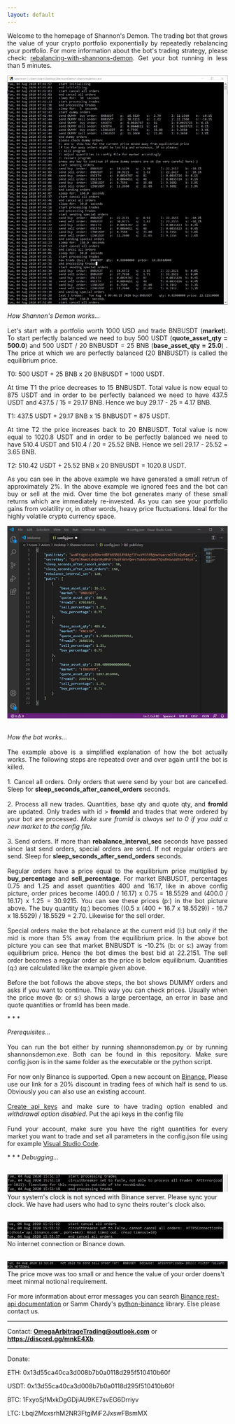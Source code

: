 ```yaml
---
layout: default
---
```

<p align="justify">
Welcome to the homepage of Shannon's Demon. The trading bot that grows the value of your crypto portfolio exponentially by repeatedly rebalancing your portfolio. For more information about the bot's trading strategy, please check: <a href="https://thepfengineer.com/2016/04/25/rebalancing-with-shannons-demon/">rebalancing-with-shannons-demon</a>. Get your bot running in less than 5 minutes.</p>

![shannonsdemon.exe](bot.jpg)

<p align="justify">
<i>How Shannon's Demon works...</i><br><br>Let's start with a portfolio worth 1000 USD and trade BNBUSDT (<b>market</b>). To start perfectly balanced we need to buy 500 USDT (<b>quote_asset_qty = 500.0</b>) and 500 USDT / 20 BNBUSDT = 25 BNB (<b>base_asset_qty = 25.0</b>) . The price at which we are perfectly balanced (20 BNBUSDT) is called the equilibrium price.
</p>
T0: 500 USDT + 25 BNB x 20 BNBUSDT = 1000 USDT.
<p align="justify">
At time T1 the price decreases to 15 BNBUSDT. Total value is now equal to 875 USDT and in order to be perfectly balanced we need to have 437.5 USDT and 437.5 / 15 = 29.17 BNB. Hence we buy 29.17 - 25 = 4.17 BNB.
</p>
T1: 437.5 USDT + 29.17 BNB x 15 BNBUSDT = 875 USDT.
<p align="justify">
At time T2 the price increases back to 20 BNBUSDT. Total value is now equal to 1020.8 USDT and in order to be perfectly balanced we need to have 510.4 USDT and 510.4 / 20 = 25.52 BNB. Hence we sell 29.17 - 25.52 = 3.65 BNB.
</p>
T2: 510.42 USDT + 25.52 BNB x 20 BNBUSDT = 1020.8 USDT.
<p align="justify">
As you can see in the above example we have generated a small retrun of approximately 2%. In the above example we ignored fees and the bot can buy or sell at the mid. Over time the bot generates many of these small returns which are immediately re-invested. As you can see your portfolio gains from volatility or, in other words, heavy price fluctuations. Ideal for the highly volatile crypto currency space.
</p>

![config.json](configjson.jpg)

<p align="justify">
<br>
<i>How the bot works...</i><br><br>
The example above is a simplified explanation of how the bot actually works. The following steps are repeated over and over again until the bot is killed.
<br><br>   
1. Cancel all orders. Only orders that were send by your bot are cancelled. Sleep for <b>sleep_seconds_after_cancel_orders</b> seconds.<br><br> 
2. Process all new trades. Quantities, base qty and quote qty, and <b>fromId</b> are updated. Only trades with id > <b>fromId</b> and trades that were ordered by your bot are processed. <i>Make sure fromId is always set to 0 if you add a new market to the config file.</i><br><br> 
3. Send orders. If more than <b>rebalance_interval_sec</b> seconds have passed since last send orders, special orders are send. If not regular orders are send. Sleep for <b>sleep_seconds_after_send_orders</b> seconds.<br><br>
Regular orders have a price equal to the equilibrium price multiplied by <b>buy_percentage</b> and <b>sell_percentage</b>. For market BNBUSDT, percentages 0.75 and 1.25 and asset quantities 400 and 16.17, like in above config picture, order prices become (400.0 / 16.17) x 0.75 = 18.5529 and (400.0 / 16.17) x 1.25 = 30.9215. You can see these prices (p:) in the bot picture above. The buy quantity (q:) becomes ((0.5 x (400 + 16.7 x 18.5529)) - 16.7 x 18.5529) / 18.5529 = 2.70. Likewise for the sell order.
<br><br>
Special orders make the bot rebalance at the current mid (l:) but only if the mid is more than 5% away from the equilibrium price. In the above bot picture you can see that market BNBUSDT is -10.2% (b: or s:) away from equilibrium price. Hence the bot dimes the best bid at 22.2151. The sell order becomes a regular order as the price is below equilibrium. Quantities (q:) are calculated like the example given above.
<br><br>
Before the bot follows the above steps, the bot shows DUMMY orders and asks if you want to continue. This way you can check prices. Usually when the price move (b: or s:) shows a large percentage, an error in base and quote quantities or fromId has been made.</p>
* * *
<p align="justify">
<i>Prerequisites...<br><br></i> You can run the bot either by running shannonsdemon.py or by running shannonsdemon.exe. Both can be found in this repository. Make sure config.json is in the same folder as the executable or the python script.<br><br>
For now only Binance is supported. Open a new account on <a href="https://www.binance.com/nl/register?ref=R9NNDYS8">Binance.</a> Please use our link for a 20% discount in trading fees of which half is send to us. Obviously you can also use an existing account.<br><br>
<a href="https://www.binance.com/en/support/articles/360002502072">Create api keys</a> and make sure to have trading option enabled and <i>withdrawal option disabled</i>. Put the api keys in the config file<br><br>
Fund your account, make sure you have the right quantities for every market you want to trade and set all parameters in the config.json file using for example <a href="https://code.visualstudio.com/">Visual Studio Code</a>.</p>
* * *
<i>Debugging...<br><br></i>

![time not synced](timesync.jpg)
Your system's clock is not synced with Binance server. Please sync your clock. We have had users who had to sync theirs router's clock also.<br><br>

![no internet connection](nointernet.jpg)
No internet connection or Binance down.<br><br>

![min notional](minnotional.jpg)
The price move was too small or and hence the value of your order doens't meet minmal notional requirement.
<br><br>
For more information about error messages you can search <a href="https://github.com/binance-exchange/binance-official-api-docs/blob/master/rest-api.md">Binance rest-api documentation</a> or Samm Chardy's <a href="https://python-binance.readthedocs.io/en/latest/">python-binance</a> library. Else please contact us.
* * *
Contact: <a href="mailto:OmegaArbitrageTrading@outlook.com"><b>OmegaArbitrageTrading@outlook.com</b></a> or <a href="https://discord.gg/mnkE4Xb"><b>https://discord.gg/mnkE4Xb</b>.</a>
* * *
Donate:

ETH:   0x13d55ca40ca3d008b7b0a0118d295f510410b60f

USDT:  0x13d55ca40ca3d008b7b0a0118d295f510410b60f

BTC:   1Fxyo5jfMxkDgGDjiAU9KE7svEG6Drriyv

LTC:   Lbqi2McxsrhM2NR3FtgiMiF2JxswFBsmMX

